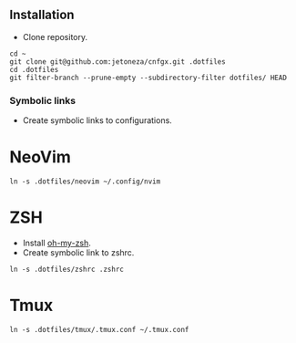 ## Installation

* Clone repository.

```
cd ~
git clone git@github.com:jetoneza/cnfgx.git .dotfiles
cd .dotfiles
git filter-branch --prune-empty --subdirectory-filter dotfiles/ HEAD
```

### Symbolic links

* Create symbolic links to configurations.

# NeoVim
```
ln -s .dotfiles/neovim ~/.config/nvim
```

# ZSH 
* Install [oh-my-zsh](https://github.com/robbyrussell/oh-my-zsh).
* Create symbolic link to zshrc.
```
ln -s .dotfiles/zshrc .zshrc
```

# Tmux
```
ln -s .dotfiles/tmux/.tmux.conf ~/.tmux.conf
```
